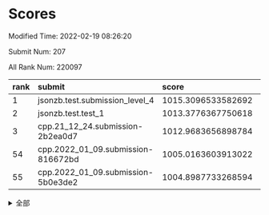 # Scores

Modified Time: 2022-02-19 08:26:20

Submit Num: 207

All Rank Num: 220097

| rank |               submit               |       score        |       sigma        | pk_num |
| :--- | :--------------------------------- | :----------------- | :----------------- | :----- |
| 1    | jsonzb.test.submission_level_4     | 1015.3096533582692 | 0.8379824439228606 | 4248   |
| 2    | jsonzb.test.test_1                 | 1013.3776367750618 | 0.8266754422524216 | 4251   |
| 3    | cpp.21_12_24.submission-2b2ea0d7   | 1012.9683656898784 | 0.7851514383949969 | 4256   |
| 54   | cpp.2022_01_09.submission-816672bd | 1005.0163603913022 | 0.7177158003507187 | 4257   |
| 55   | cpp.2022_01_09.submission-5b0e3de2 | 1004.8987733268594 | 0.7301227210978435 | 4255   |


<details>
<summary>全部</summary>

| rank |                 submit                 |       score        |       sigma        | pk_num |
| :--- | :------------------------------------- | :----------------- | :----------------- | :----- |
| 1    | jsonzb.test.submission_level_4         | 1015.3096533582692 | 0.8379824439228606 | 4248   |
| 2    | jsonzb.test.test_1                     | 1013.3776367750618 | 0.8266754422524216 | 4251   |
| 3    | cpp.21_12_24.submission-2b2ea0d7       | 1012.9683656898784 | 0.7851514383949969 | 4256   |
| 4    | gobigger.level_3.submission_level_3_15 | 1012.0173024811725 | 0.7852247893278211 | 4250   |
| 5    | gobigger.level_3.submission_level_3_2  | 1011.6123901990727 | 0.7790988608414369 | 4256   |
| 6    | gobigger.level_3.submission_level_3_7  | 1011.4487043111233 | 0.7870443836056061 | 4253   |
| 7    | gobigger.level_3.submission_level_3_32 | 1011.2518716300766 | 0.768000830092404  | 4254   |
| 8    | gobigger.level_3.submission_level_3_4  | 1011.1846616322704 | 0.7555340980356702 | 4253   |
| 9    | gobigger.level_3.submission_level_3_19 | 1011.1542066423215 | 0.7702701299523481 | 4250   |
| 10   | gobigger.level_3.submission_level_3_27 | 1010.7545897199784 | 0.7709679762320371 | 4253   |
| 11   | gobigger.level_3.submission_level_3_8  | 1010.7039057016393 | 0.7632281800681089 | 4250   |
| 12   | gobigger.level_3.submission_level_3_25 | 1010.6905070013376 | 0.7581179651759611 | 4254   |
| 13   | gobigger.level_3.submission_level_3_33 | 1010.6623598225855 | 0.7798201934979858 | 4254   |
| 14   | gobigger.level_3.submission_level_3_35 | 1010.6396449729556 | 0.7736744159839971 | 4254   |
| 15   | gobigger.level_3.submission_level_3_0  | 1010.6260959083584 | 0.7813596110657297 | 4259   |
| 16   | gobigger.level_3.submission_level_3_10 | 1010.5663213439872 | 0.7535164288097531 | 4249   |
| 17   | gobigger.level_3.submission_level_3_17 | 1010.5620359710905 | 0.7667249426334786 | 4254   |
| 18   | gobigger.level_3.submission_level_3_48 | 1010.4845754094657 | 0.7603456902380785 | 4254   |
| 19   | gobigger.level_3.submission_level_3_16 | 1010.4690191148928 | 0.7706060338714853 | 4251   |
| 20   | gobigger.level_3.submission_level_3_14 | 1010.463781216773  | 0.7523994877006643 | 4256   |
| 21   | gobigger.level_3.submission_level_3_37 | 1010.4189304869527 | 0.7566156166562938 | 4255   |
| 22   | gobigger.level_3.submission_level_3_43 | 1010.4087202759495 | 0.7696030133420939 | 4246   |
| 23   | gobigger.level_3.submission_level_3_22 | 1010.3915760292975 | 0.7703569779523335 | 4249   |
| 24   | gobigger.level_3.submission_level_3_47 | 1010.3405623730897 | 0.7512555650595402 | 4254   |
| 25   | gobigger.level_3.submission_level_3_29 | 1010.2342427284672 | 0.7430034453570995 | 4251   |
| 26   | gobigger.level_3.submission_level_3_46 | 1010.1746821085724 | 0.773927583276372  | 4255   |
| 27   | gobigger.level_3.submission_level_3_36 | 1010.1685998257373 | 0.7460794859459084 | 4255   |
| 28   | gobigger.level_3.submission_level_3_26 | 1010.0979518141494 | 0.7583642118064425 | 4249   |
| 29   | gobigger.level_3.submission_level_3_34 | 1010.0547874088204 | 0.738611223832985  | 4252   |
| 30   | gobigger.level_3.submission_level_3_13 | 1010.0258564653591 | 0.7714091597813881 | 4252   |
| 31   | gobigger.level_3.submission_level_3_11 | 1009.9402401380562 | 0.7596775802879323 | 4254   |
| 32   | gobigger.level_3.submission_level_3_5  | 1009.8967588083422 | 0.752858030659873  | 4252   |
| 33   | gobigger.level_3.submission_level_3_23 | 1009.8312504530548 | 0.7487477920344331 | 4253   |
| 34   | gobigger.level_3.submission_level_3_9  | 1009.7745701461727 | 0.778971629892193  | 4256   |
| 35   | gobigger.level_3.submission_level_3_38 | 1009.7562374080867 | 0.7720129928794861 | 4254   |
| 36   | gobigger.level_3.submission_level_3_39 | 1009.7199975707476 | 0.7516859822622499 | 4257   |
| 37   | gobigger.level_3.submission_level_3_12 | 1009.6193454085693 | 0.74280298791056   | 4250   |
| 38   | gobigger.level_3.submission_level_3_21 | 1009.5987842622048 | 0.7641912631327002 | 4255   |
| 39   | gobigger.level_3.submission_level_3_44 | 1009.5788210095466 | 0.7698158249126541 | 4251   |
| 40   | gobigger.level_3.submission_level_3_30 | 1009.5747956043461 | 0.738547714576974  | 4260   |
| 41   | gobigger.level_3.submission_level_3_24 | 1009.4162691148173 | 0.7556857038337655 | 4250   |
| 42   | gobigger.level_3.submission_level_3_6  | 1009.351624647789  | 0.7424440729776405 | 4254   |
| 43   | gobigger.level_3.submission_level_3_3  | 1009.2899908551483 | 0.7513860025898622 | 4250   |
| 44   | gobigger.level_3.submission_level_3_1  | 1009.2708587078134 | 0.7497872117000246 | 4250   |
| 45   | gobigger.level_3.submission_level_3_45 | 1009.006623410588  | 0.7582689061280476 | 4253   |
| 46   | gobigger.level_3.submission_level_3_40 | 1008.9586620102077 | 0.7489947843067147 | 4253   |
| 47   | gobigger.level_3.submission_level_3_18 | 1008.906799962897  | 0.7625531010263427 | 4251   |
| 48   | gobigger.level_3.submission_level_3_28 | 1008.8413602175564 | 0.7455366370717261 | 4257   |
| 49   | gobigger.level_3.submission_level_3_31 | 1008.792677143902  | 0.7433498847759636 | 4254   |
| 50   | gobigger.level_3.submission_level_3_42 | 1008.7856232566929 | 0.7430746898756692 | 4256   |
| 51   | gobigger.level_3.submission_level_3_20 | 1008.7126163073364 | 0.75168462437626   | 4252   |
| 52   | gobigger.level_3.submission_level_3_49 | 1008.6536585930119 | 0.738649486859613  | 4251   |
| 53   | gobigger.level_3.submission_level_3_41 | 1008.5341042870655 | 0.7516238015781579 | 4247   |
| 54   | cpp.2022_01_09.submission-816672bd     | 1005.0163603913022 | 0.7177158003507187 | 4257   |
| 55   | cpp.2022_01_09.submission-5b0e3de2     | 1004.8987733268594 | 0.7301227210978435 | 4255   |
| 56   | gobigger.level_1.submission_level_1_45 | 1004.8514801688881 | 0.7164264464199868 | 4252   |
| 57   | gobigger.level_1.submission_level_1_43 | 1004.8327314708037 | 0.725246594998745  | 4245   |
| 58   | gobigger.level_1.submission_level_1_26 | 1004.7697306224187 | 0.7176694552752046 | 4251   |
| 59   | gobigger.level_1.submission_level_1_0  | 1004.6629292732466 | 0.7202119277372558 | 4252   |
| 60   | gobigger.level_1.submission_level_1_36 | 1004.3566466787593 | 0.7125560513988471 | 4255   |
| 61   | gobigger.level_1.submission_level_1_6  | 1004.1191906289357 | 0.7120135919783515 | 4247   |
| 62   | gobigger.level_1.submission_level_1_31 | 1003.9851766492658 | 0.7137444232768357 | 4257   |
| 63   | gobigger.level_1.submission_level_1_23 | 1003.8963546189264 | 0.7166081306454544 | 4253   |
| 64   | gobigger.level_1.submission_level_1_21 | 1003.8722026821524 | 0.7316807037161922 | 4254   |
| 65   | gobigger.level_1.submission_level_1_42 | 1003.8270152114192 | 0.7173603979111793 | 4258   |
| 66   | gobigger.level_1.submission_level_1_34 | 1003.7972602667454 | 0.7228775213315881 | 4250   |
| 67   | gobigger.level_1.submission_level_1_15 | 1003.7136286726821 | 0.7108550481167747 | 4258   |
| 68   | gobigger.level_1.submission_level_1_29 | 1003.7093862741361 | 0.71348592930094   | 4251   |
| 69   | gobigger.level_1.submission_level_1_17 | 1003.7015185152438 | 0.715231990497888  | 4250   |
| 70   | gobigger.level_1.submission_level_1_3  | 1003.6390907292383 | 0.7191325365885481 | 4252   |
| 71   | gobigger.level_1.submission_level_1_46 | 1003.6131814003935 | 0.7100127280710528 | 4253   |
| 72   | gobigger.level_1.submission_level_1_38 | 1003.5977390391238 | 0.712209399163533  | 4257   |
| 73   | gobigger.level_1.submission_level_1_7  | 1003.551130007636  | 0.7161341525159616 | 4258   |
| 74   | gobigger.level_1.submission_level_1_18 | 1003.469714817025  | 0.7085576901761885 | 4254   |
| 75   | gobigger.level_1.submission_level_1_12 | 1003.4563707820056 | 0.7111567158483939 | 4261   |
| 76   | gobigger.level_1.submission_level_1_47 | 1003.3869793884157 | 0.7271323678846486 | 4250   |
| 77   | gobigger.level_1.submission_level_1_40 | 1003.2563213793377 | 0.7176444062321434 | 4254   |
| 78   | gobigger.level_1.submission_level_1_2  | 1003.235319546917  | 0.7075054152471587 | 4252   |
| 79   | gobigger.level_1.submission_level_1_20 | 1003.164924407867  | 0.710415129212376  | 4258   |
| 80   | gobigger.level_1.submission_level_1_10 | 1003.1575646520912 | 0.7129630649717538 | 4250   |
| 81   | gobigger.level_1.submission_level_1_25 | 1003.1351099585817 | 0.7184091746806431 | 4249   |
| 82   | gobigger.level_1.submission_level_1_9  | 1003.1328805411111 | 0.7201121584296634 | 4249   |
| 83   | gobigger.level_1.submission_level_1_35 | 1003.1285440502677 | 0.7103342091840461 | 4255   |
| 84   | gobigger.level_1.submission_level_1_1  | 1003.1264994526379 | 0.7108688445325689 | 4250   |
| 85   | gobigger.level_1.submission_level_1_8  | 1003.0626332098341 | 0.7200145357829815 | 4254   |
| 86   | gobigger.level_1.submission_level_1_24 | 1003.047693715222  | 0.7215636659687293 | 4247   |
| 87   | gobigger.level_1.submission_level_1_32 | 1002.9534985193935 | 0.7140756383440675 | 4251   |
| 88   | gobigger.level_1.submission_level_1_11 | 1002.8465521194604 | 0.7101922368654847 | 4247   |
| 89   | gobigger.level_1.submission_level_1_28 | 1002.832943692158  | 0.7169582863565194 | 4253   |
| 90   | gobigger.level_1.submission_level_1_44 | 1002.829217949046  | 0.7130774713215204 | 4254   |
| 91   | gobigger.level_1.submission_level_1_16 | 1002.7133099420588 | 0.7154667639220553 | 4256   |
| 92   | gobigger.level_1.submission_level_1_27 | 1002.7061216064612 | 0.7083894538824906 | 4250   |
| 93   | gobigger.level_1.submission_level_1_13 | 1002.6835473313593 | 0.7144931634103087 | 4253   |
| 94   | gobigger.level_1.submission_level_1_41 | 1002.610892162744  | 0.7111249950635384 | 4254   |
| 95   | gobigger.level_1.submission_level_1_33 | 1002.6029910929021 | 0.7154764061948882 | 4259   |
| 96   | gobigger.level_1.submission_level_1_49 | 1002.5006623202686 | 0.7199235201453962 | 4254   |
| 97   | gobigger.level_1.submission_level_1_14 | 1002.4515313440613 | 0.7122454803059816 | 4252   |
| 98   | gobigger.level_1.submission_level_1_22 | 1002.4453069479508 | 0.711221193105842  | 4254   |
| 99   | gobigger.level_1.submission_level_1_30 | 1002.442699518821  | 0.6982125337462485 | 4255   |
| 100  | gobigger.level_1.submission_level_1_39 | 1002.3674938591258 | 0.7101012905730477 | 4252   |
| 101  | gobigger.level_1.submission_level_1_37 | 1002.3540470815465 | 0.7124437336334729 | 4254   |
| 102  | gobigger.level_1.submission_level_1_19 | 1002.3380738754838 | 0.7067700040988132 | 4253   |
| 103  | gobigger.level_1.submission_level_1_48 | 1002.156925701012  | 0.7229331029192971 | 4253   |
| 104  | gobigger.level_1.submission_level_1_5  | 1001.6386476631784 | 0.7206285523450462 | 4258   |
| 105  | gobigger.level_1.submission_level_1_4  | 1001.5497398085736 | 0.7113100213630776 | 4256   |
| 106  | gobigger.random.submission_random_14   | 997.4184534009958  | 0.7080928503527382 | 4253   |
| 107  | gobigger.random.submission_random_17   | 997.0897987155129  | 0.7072515665107324 | 4256   |
| 108  | gobigger.random.submission_random_41   | 997.0646929771606  | 0.706695182453105  | 4251   |
| 109  | gobigger.random.submission_random_37   | 996.8713180322688  | 0.7112597903256331 | 4251   |
| 110  | gobigger.random.submission_random_9    | 996.828539433454   | 0.709762975828552  | 4258   |
| 111  | gobigger.random.submission_random_35   | 996.7840335918532  | 0.7106172217520228 | 4260   |
| 112  | gobigger.random.submission_random_7    | 996.7210738896624  | 0.7132196845840293 | 4255   |
| 113  | gobigger.random.submission_random_10   | 996.6261865400126  | 0.7098670791440613 | 4254   |
| 114  | gobigger.random.submission_random_38   | 996.5694341639087  | 0.7091393110173281 | 4256   |
| 115  | gobigger.random.submission_random_23   | 996.4896843269267  | 0.7049710619440419 | 4254   |
| 116  | gobigger.random.submission_random_21   | 996.4284814803681  | 0.7130867275263089 | 4258   |
| 117  | gobigger.random.submission_random_5    | 996.3634890598258  | 0.7004659120015005 | 4250   |
| 118  | gobigger.random.submission_random_34   | 996.3167892008374  | 0.7181833910294314 | 4253   |
| 119  | gobigger.random.submission_random_28   | 996.2786740450172  | 0.708579194256366  | 4255   |
| 120  | gobigger.random.submission_random_13   | 996.2566392739235  | 0.7198799575067241 | 4252   |
| 121  | gobigger.random.submission_random_45   | 996.2516492446275  | 0.7082701084584111 | 4250   |
| 122  | gobigger.random.submission_random_49   | 996.2362727261271  | 0.6997500254955233 | 4256   |
| 123  | gobigger.random.submission_random_36   | 996.2283569975382  | 0.7014818452518609 | 4251   |
| 124  | gobigger.random.submission_random_25   | 996.1637806982963  | 0.7150466354722042 | 4249   |
| 125  | gobigger.random.submission_random_11   | 996.034980076866   | 0.7254884605926142 | 4250   |
| 126  | gobigger.random.submission_random_3    | 996.0306106192122  | 0.713275638849506  | 4252   |
| 127  | gobigger.random.submission_random_48   | 996.0092092531374  | 0.7149252177936511 | 4252   |
| 128  | gobigger.random.submission_random_47   | 995.9529861778417  | 0.6954680924885212 | 4251   |
| 129  | gobigger.random.submission_random_46   | 995.9406515421509  | 0.7154862592035348 | 4259   |
| 130  | gobigger.random.submission_random_12   | 995.9100448468478  | 0.7191083388540992 | 4249   |
| 131  | gobigger.random.submission_random_42   | 995.7591279414121  | 0.729466902283696  | 4248   |
| 132  | gobigger.random.submission_random_18   | 995.7259273568772  | 0.7119234021068543 | 4253   |
| 133  | gobigger.random.submission_random_16   | 995.6965048562404  | 0.7147089722524288 | 4256   |
| 134  | gobigger.random.submission_random_1    | 995.6938782562171  | 0.7148045192391433 | 4255   |
| 135  | gobigger.random.submission_random_2    | 995.6923588198432  | 0.715734977708806  | 4253   |
| 136  | gobigger.random.submission_random_20   | 995.6748860497041  | 0.7168779542137067 | 4252   |
| 137  | gobigger.random.submission_random_22   | 995.6608431237577  | 0.7029564262985846 | 4255   |
| 138  | gobigger.random.submission_random_44   | 995.6428322704573  | 0.7149799542813312 | 4252   |
| 139  | gobigger.random.submission_random_27   | 995.6398853129311  | 0.7100511539621056 | 4255   |
| 140  | gobigger.random.submission_random_40   | 995.6262346380488  | 0.7103323047256327 | 4250   |
| 141  | gobigger.random.submission_random_39   | 995.5485346655427  | 0.7156705492475667 | 4244   |
| 142  | gobigger.random.submission_random_19   | 995.5318570030638  | 0.7038554512377446 | 4259   |
| 143  | gobigger.random.submission_random_33   | 995.4198910664905  | 0.717710227465083  | 4250   |
| 144  | gobigger.random.submission_random_4    | 995.418452587523   | 0.7165731569155486 | 4249   |
| 145  | gobigger.random.submission_random_6    | 995.3576608187049  | 0.7114625628922548 | 4248   |
| 146  | gobigger.random.submission_random_32   | 995.3466887480553  | 0.6993795545975119 | 4259   |
| 147  | gobigger.random.submission_random_29   | 995.1489682476088  | 0.7137078919664693 | 4256   |
| 148  | gobigger.random.submission_random_30   | 995.1409254702838  | 0.7267861450681598 | 4254   |
| 149  | gobigger.random.submission_random_43   | 995.1361281527627  | 0.7219877280424487 | 4252   |
| 150  | gobigger.random.submission_random_26   | 995.1060944165711  | 0.7304763845624735 | 4257   |
| 151  | gobigger.random.submission_random_24   | 995.0611631701056  | 0.7277740486522989 | 4252   |
| 152  | gobigger.random.submission_random_15   | 994.9161933387064  | 0.7150605214253104 | 4252   |
| 153  | gobigger.random.submission_random_31   | 994.8999877726183  | 0.7252925417962992 | 4257   |
| 154  | gobigger.random.submission_random_8    | 994.8941898997485  | 0.7121589366061388 | 4251   |
| 155  | gobigger.random.submission_random_0    | 994.5139444064131  | 0.7126588796977088 | 4253   |
| 156  | gobigger.level_2.submission_level_2_13 | 994.2209365309658  | 0.7196985618367326 | 4253   |
| 157  | gobigger.level_2.submission_level_2_17 | 993.9895244576024  | 0.7209623470070453 | 4253   |
| 158  | gobigger.level_2.submission_level_2_6  | 993.7368886120548  | 0.7286144471897452 | 4254   |
| 159  | gobigger.level_2.submission_level_2_38 | 993.6906241673172  | 0.7145794826839972 | 4252   |
| 160  | gobigger.level_2.submission_level_2_29 | 993.3570208884851  | 0.7393340272517789 | 4256   |
| 161  | gobigger.level_2.submission_level_2_41 | 993.185370041932   | 0.7323157766125145 | 4256   |
| 162  | gobigger.level_2.submission_level_2_27 | 993.176700727282   | 0.744573423012425  | 4256   |
| 163  | gobigger.level_2.submission_level_2_47 | 993.0755726790283  | 0.7346593002304613 | 4253   |
| 164  | gobigger.level_2.submission_level_2_11 | 993.042361118685   | 0.7519197000441848 | 4251   |
| 165  | gobigger.level_2.submission_level_2_19 | 992.8921847118035  | 0.7265253766682898 | 4259   |
| 166  | gobigger.level_2.submission_level_2_3  | 992.8011456604635  | 0.7275217617128588 | 4255   |
| 167  | gobigger.level_2.submission_level_2_10 | 992.6908809256262  | 0.7378304841818898 | 4252   |
| 168  | gobigger.level_2.submission_level_2_21 | 992.6349903075812  | 0.7180563220661775 | 4251   |
| 169  | gobigger.level_2.submission_level_2_0  | 992.5732925756591  | 0.7395755499132667 | 4256   |
| 170  | gobigger.level_2.submission_level_2_7  | 992.4916430186734  | 0.7487112656114626 | 4251   |
| 171  | gobigger.level_2.submission_level_2_12 | 992.4086160883978  | 0.7374444991724544 | 4254   |
| 172  | gobigger.level_2.submission_level_2_33 | 992.353857966569   | 0.7501125917512533 | 4252   |
| 173  | gobigger.level_2.submission_level_2_30 | 992.3190256799584  | 0.7463936864623303 | 4252   |
| 174  | gobigger.level_2.submission_level_2_24 | 992.250935846826   | 0.7502774499972635 | 4260   |
| 175  | gobigger.level_2.submission_level_2_40 | 992.1670433173992  | 0.7387468300947252 | 4256   |
| 176  | gobigger.level_2.submission_level_2_42 | 992.0529812416506  | 0.7516109649511452 | 4254   |
| 177  | gobigger.level_2.submission_level_2_26 | 992.0371127759405  | 0.7361187471460979 | 4253   |
| 178  | gobigger.level_2.submission_level_2_18 | 992.0165173115796  | 0.7303856331288741 | 4253   |
| 179  | gobigger.level_2.submission_level_2_44 | 991.9799745064962  | 0.7339870531189356 | 4250   |
| 180  | gobigger.level_2.submission_level_2_20 | 991.9221799312079  | 0.7825489718869546 | 4255   |
| 181  | gobigger.level_2.submission_level_2_45 | 991.8911173199965  | 0.7605821092573706 | 4252   |
| 182  | gobigger.level_2.submission_level_2_49 | 991.8815151271215  | 0.7478839113404505 | 4251   |
| 183  | gobigger.level_2.submission_level_2_4  | 991.8641468680703  | 0.7555397423814436 | 4256   |
| 184  | gobigger.level_2.submission_level_2_37 | 991.8534166119839  | 0.7480821419240605 | 4246   |
| 185  | gobigger.level_2.submission_level_2_22 | 991.8348289589958  | 0.7531459716070114 | 4254   |
| 186  | gobigger.level_2.submission_level_2_46 | 991.7747039169523  | 0.758917107953279  | 4254   |
| 187  | gobigger.level_2.submission_level_2_25 | 991.7612706984332  | 0.7460490903059088 | 4248   |
| 188  | gobigger.level_2.submission_level_2_31 | 991.6443964211423  | 0.752892216650668  | 4254   |
| 189  | gobigger.level_2.submission_level_2_16 | 991.637987550021   | 0.7656450593127511 | 4247   |
| 190  | gobigger.level_2.submission_level_2_2  | 991.5314625214783  | 0.7559371187640104 | 4250   |
| 191  | gobigger.level_2.submission_level_2_23 | 991.5170482333959  | 0.7386034468213791 | 4257   |
| 192  | gobigger.level_2.submission_level_2_1  | 991.4988415138206  | 0.7579632409945698 | 4250   |
| 193  | gobigger.level_2.submission_level_2_43 | 991.319568323812   | 0.7536691203950823 | 4250   |
| 194  | gobigger.level_2.submission_level_2_9  | 991.2802894928761  | 0.7542271157804983 | 4255   |
| 195  | gobigger.level_2.submission_level_2_34 | 991.2277342194383  | 0.767884243880045  | 4260   |
| 196  | gobigger.level_2.submission_level_2_5  | 991.1800915650791  | 0.7551463325007423 | 4251   |
| 197  | gobigger.level_2.submission_level_2_14 | 991.0425057275233  | 0.7529409914763429 | 4256   |
| 198  | gobigger.level_2.submission_level_2_35 | 990.971091914701   | 0.7766189265436686 | 4250   |
| 199  | gobigger.level_2.submission_level_2_39 | 990.9696185555212  | 0.7481461647459572 | 4253   |
| 200  | gobigger.level_2.submission_level_2_32 | 990.9479420266202  | 0.7622493673392063 | 4255   |
| 201  | gobigger.level_2.submission_level_2_8  | 990.905988796282   | 0.7764899658058209 | 4252   |
| 202  | gobigger.level_2.submission_level_2_15 | 990.8054657097864  | 0.7287421853669543 | 4254   |
| 203  | gobigger.level_2.submission_level_2_48 | 990.7829497820068  | 0.7679390328037681 | 4254   |
| 204  | gobigger.level_2.submission_level_2_28 | 990.5533738399236  | 0.7689831339478725 | 4254   |
| 205  | gobigger.level_2.submission_level_2_36 | 990.0735330121337  | 0.7536368975116433 | 4252   |
| 206  | gobigger.none.submission_none_1        | 978.3038438147894  | 1.2494680037346564 | 4255   |
| 207  | gobigger.none.submission_none_0        | 977.8661495067876  | 1.329784385600719  | 4254   |

</details>